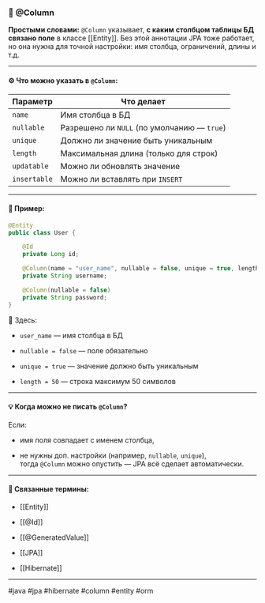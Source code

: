 ### 📌 **@Column**

**Простыми словами:** `@Column` указывает, **с каким столбцом таблицы БД связано поле** в классе [[Entity]]. Без этой аннотации JPA тоже работает, но она нужна для точной настройки: имя столбца, ограничений, длины и т.д.

---

#### ⚙️ **Что можно указать в `@Column`:**

|Параметр|Что делает|
|---|---|
|`name`|Имя столбца в БД|
|`nullable`|Разрешено ли `NULL` (по умолчанию — `true`)|
|`unique`|Должно ли значение быть уникальным|
|`length`|Максимальная длина (только для строк)|
|`updatable`|Можно ли обновлять значение|
|`insertable`|Можно ли вставлять при `INSERT`|

---

#### 🧱 **Пример:**

```java
@Entity
public class User {

    @Id
    private Long id;

    @Column(name = "user_name", nullable = false, unique = true, length = 50)
    private String username;

    @Column(nullable = false)
    private String password;
}
```

📌 Здесь:

- `user_name` — имя столбца в БД
    
- `nullable = false` — поле обязательно
    
- `unique = true` — значение должно быть уникальным
    
- `length = 50` — строка максимум 50 символов
    

---

#### 💡 **Когда можно не писать `@Column`?**

Если:

- имя поля совпадает с именем столбца,
    
- не нужны доп. настройки (например, `nullable`, `unique`),  
    тогда `@Column` можно опустить — JPA всё сделает автоматически.
    

---

#### 🔗 **Связанные термины:**

- [[Entity]]
    
- [[@Id]]
    
- [[@GeneratedValue]]
    
- [[JPA]]
    
- [[Hibernate]]
    

---

#java #jpa #hibernate #column #entity #orm